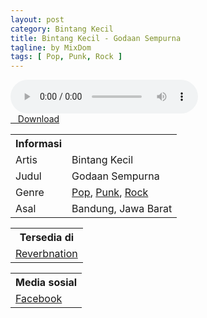 ```yaml
---
layout: post
category: Bintang Kecil
title: Bintang Kecil - Godaan Sempurna
tagline: by MixDom
tags: [ Pop, Punk, Rock ]
---
```


<audio class='js-player' style="--plyr-color-main: #212121;" controls>
<source src="https://drive.google.com/uc?authuser=0&id=14ARnTExLBjaqewFzOyFrw7SVq9qwsec6&export=download" type="audio/mp3">
</audio>

<!--more-->

<div class="post-button text-center">
<a target="_blank" class="btn" href="https://drive.google.com/uc?authuser=0&id=14ARnTExLBjaqewFzOyFrw7SVq9qwsec6&export=download">
<i class="fa fa-caret-down" aria-hidden="true"></i>&nbsp; &nbsp;Download
</a>
</div>

<table>
<tr>
<th>Informasi</th>
<th></th>
</tr>
<tr>
<td>Artis</td>
<td>Bintang Kecil</td>
</tr>
<tr>
<td>Judul</td>
<td>Godaan Sempurna</td>
</tr>
<tr>
<td>Genre</td>
<td><a href="/tag/#/Pop">Pop</a>, <a href="/tag/#/Punk">Punk</a>, <a href="/tag/#/Rock">Rock</a></td>
</tr>
<tr>
<td>Asal</td>
<td>Bandung, Jawa Barat</td>
</tr>
</table>

<table>
<tr>
<th>Tersedia di</th>
</tr>
<tr>
<td><a href="https://www.reverbnation.com/bintangkecil" target="_blank">Reverbnation</a></td>
</tr>
</table>

<table>
<tr>
<th>Media sosial</th>
</tr>
<tr>
<td><a href="https://facebook.com/100063795786698/" target="_blank">Facebook</a></td>
</tr>
</table>

